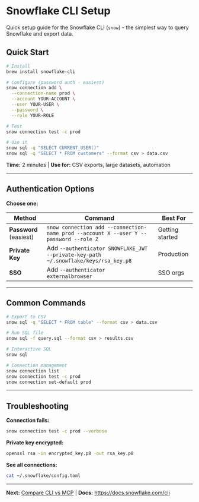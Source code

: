 # Snowflake CLI Setup

Quick setup guide for the Snowflake CLI (`snow`) - the simplest way to query Snowflake and export data.

## Quick Start

```bash
# Install
brew install snowflake-cli

# Configure (password auth - easiest)
snow connection add \
  --connection-name prod \
  --account YOUR-ACCOUNT \
  --user YOUR-USER \
  --password \
  --role YOUR-ROLE

# Test
snow connection test -c prod

# Use it
snow sql -q "SELECT CURRENT_USER()"
snow sql -q "SELECT * FROM customers" --format csv > data.csv
```

**Time:** 2 minutes | **Use for:** CSV exports, large datasets, automation

---

## Authentication Options

**Choose one:**

| Method | Command | Best For |
|--------|---------|----------|
| **Password** (easiest) | `snow connection add --connection-name prod --account X --user Y --password --role Z` | Getting started |
| **Private Key** | Add `--authenticator SNOWFLAKE_JWT --private-key-path ~/.snowflake/keys/rsa_key.p8` | Production |
| **SSO** | Add `--authenticator externalbrowser` | SSO orgs |

---

## Common Commands

```bash
# Export to CSV
snow sql -q "SELECT * FROM table" --format csv > data.csv

# Run SQL file
snow sql -f query.sql --format csv > results.csv

# Interactive SQL
snow sql

# Connection management
snow connection list
snow connection test -c prod
snow connection set-default prod
```

---

## Troubleshooting

**Connection fails:**
```bash
snow connection test -c prod --verbose
```

**Private key encrypted:**
```bash
openssl rsa -in encrypted_key.p8 -out rsa_key.p8
```

**See all connections:**
```bash
cat ~/.snowflake/config.toml
```

---

**Next:** [Compare CLI vs MCP](../SNOWFLAKE_CLI_VS_MCP.md) | **Docs:** https://docs.snowflake.com/cli
